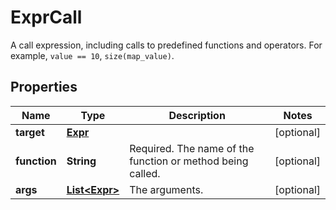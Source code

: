 

# ExprCall

A call expression, including calls to predefined functions and operators.  For example, `value == 10`, `size(map_value)`.

## Properties

| Name | Type | Description | Notes |
|------------ | ------------- | ------------- | -------------|
|**target** | [**Expr**](Expr.md) |  |  [optional] |
|**function** | **String** | Required. The name of the function or method being called. |  [optional] |
|**args** | [**List&lt;Expr&gt;**](Expr.md) | The arguments. |  [optional] |



